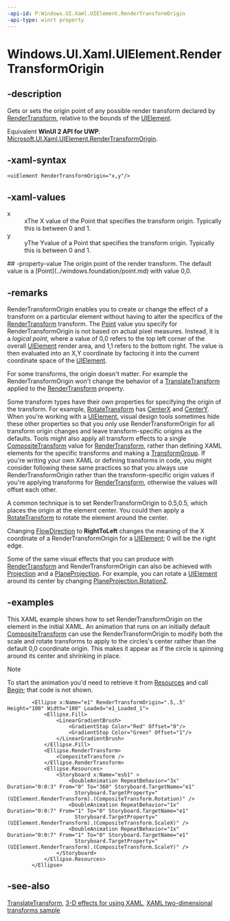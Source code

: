 ```yaml
---
-api-id: P:Windows.UI.Xaml.UIElement.RenderTransformOrigin
-api-type: winrt property
---
```


<!-- Property syntax
public Windows.Foundation.Point RenderTransformOrigin { get;  set; }
-->

# Windows.UI.Xaml.UIElement.RenderTransformOrigin

## -description
Gets or sets the origin point of any possible render transform declared by [RenderTransform](uielement_rendertransform.md), relative to the bounds of the [UIElement](uielement.md).

Equivalent **WinUI 2 API for UWP**: [Microsoft.UI.Xaml.UIElement.RenderTransformOrigin](/windows/winui/api/microsoft.ui.xaml.uielement.rendertransformorigin).

## -xaml-syntax
```xaml
<uiElement RenderTransformOrigin="x,y"/>
```


## -xaml-values
<dl><dt>x</dt><dd>xThe X value of the Point that specifies the transform origin. Typically this is between 0 and 1.</dd>
<dt>y</dt><dd>yThe Yvalue of a Point that specifies the transform origin. Typically this is between 0 and 1.</dd>
</dl>
## -property-value
The origin point of the render transform. The default value is a [Point](../windows.foundation/point.md) with value 0,0.

## -remarks
RenderTransformOrigin enables you to create or change the effect of a transform on a particular element without having to alter the specifics of the [RenderTransform](uielement_rendertransform.md) transform. The [Point](../windows.foundation/point.md) value you specify for RenderTransformOrigin is not based on actual pixel measures. Instead, it is a *logical point*, where a value of 0,0 refers to the top left corner of the overall [UIElement](uielement.md) render area, and 1,1 refers to the bottom right. The value is then evaluated into an X,Y coordinate by factoring it into the current coordinate space of the [UIElement](uielement.md).

For some transforms, the origin doesn't matter. For example the RenderTransformOrigin won't change the behavior of a [TranslateTransform](../windows.ui.xaml.media/translatetransform.md) applied to the [RenderTransform](uielement_rendertransform.md) property.

Some transform types have their own properties for specifying the origin of the transform. For example, [RotateTransform](../windows.ui.xaml.media/rotatetransform.md) has [CenterX](../windows.ui.xaml.media/rotatetransform_centerx.md) and [CenterY](../windows.ui.xaml.media/rotatetransform_centery.md). When you're working with a [UIElement](uielement.md), visual design tools sometimes hide these other properties so that you only use RenderTransformOrigin for all transform origin changes and leave transform-specific origins as the defaults. Tools might also apply all transform effects to a single [CompositeTransform](../windows.ui.xaml.media/compositetransform.md) value for [RenderTransform](uielement_rendertransform.md), rather than defining XAML elements for the specific transforms and making a [TransformGroup](../windows.ui.xaml.media/transformgroup.md). If you're writing your own XAML or defining transforms in code, you might consider following these same practices so that you always use RenderTransformOrigin rather than the transform-specific origin values if you're applying transforms for [RenderTransform](uielement_rendertransform.md), otherwise the values will offset each other.

A common technique is to set RenderTransformOrigin to 0.5,0.5, which places the origin at the element center. You could then apply a [RotateTransform](../windows.ui.xaml.media/rotatetransform.md) to rotate the element around the center.

Changing [FlowDirection](frameworkelement_flowdirection.md) to **RightToLeft** changes the meaning of the X coordinate of a RenderTransformOrigin for a [UIElement](uielement.md); 0 will be the right edge.

Some of the same visual effects that you can produce with [RenderTransform](uielement_rendertransform.md) and RenderTransformOrigin can also be achieved with [Projection](uielement_projection.md) and a [PlaneProjection](../windows.ui.xaml.media/planeprojection.md). For example, you can rotate a [UIElement](uielement.md) around its center by changing [PlaneProjection.RotationZ](../windows.ui.xaml.media/planeprojection_rotationz.md).

## -examples
This XAML example shows how to set RenderTransformOrigin on the element in the initial XAML. An animation that runs on an initially default [CompositeTransform](../windows.ui.xaml.media/compositetransform.md) can use the RenderTransformOrigin to modify both the scale and rotate transforms to apply to the circles's center rather than the default 0,0 coordinate origin. This makes it appear as if the circle is spinning around its center and shrinking in place. 

> [!NOTE]
> To start the animation you'd need to retrieve it from [Resources](frameworkelement_resources.md) and call [Begin](../windows.ui.xaml.media.animation/storyboard_begin_1621727531.md); that code is not shown.

```xaml
        <Ellipse x:Name="e1" RenderTransformOrigin=".5,.5" Height="100" Width="100" Loaded="e1_Loaded_1">
            <Ellipse.Fill>
                <LinearGradientBrush>
                    <GradientStop Color="Red" Offset="0"/>
                    <GradientStop Color="Green" Offset="1"/>
                </LinearGradientBrush>
            </Ellipse.Fill>
            <Ellipse.RenderTransform>
                <CompositeTransform />
            </Ellipse.RenderTransform>
            <Ellipse.Resources>
                <Storyboard x:Name="esb1" >
                    <DoubleAnimation RepeatBehavior="3x" Duration="0:0:3" From="0" To="360" Storyboard.TargetName="e1" 
                      Storyboard.TargetProperty="(UIElement.RenderTransform).(CompositeTransform.Rotation)" />
                    <DoubleAnimation RepeatBehavior="1x" Duration="0:0:7" From="1" To="0" Storyboard.TargetName="e1" 
                      Storyboard.TargetProperty="(UIElement.RenderTransform).(CompositeTransform.ScaleX)" />
                    <DoubleAnimation RepeatBehavior="1x" Duration="0:0:7" From="1" To="0" Storyboard.TargetName="e1" 
                      Storyboard.TargetProperty="(UIElement.RenderTransform).(CompositeTransform.ScaleY)" />
                </Storyboard>
            </Ellipse.Resources>
        </Ellipse>
```



## -see-also
[TranslateTransform](../windows.ui.xaml.media/translatetransform.md), [3-D effects for  using XAML](/previous-versions/windows/apps/hh700359(v=win.10)), [XAML two-dimensional transforms sample](https://github.com/microsoftarchive/msdn-code-gallery-microsoft/tree/master/Official%20Windows%20Platform%20Sample/Windows%208.1%20Store%20app%20samples/99866-Windows%208.1%20Store%20app%20samples/XAML%20two-dimensional%20transforms%20sample)
